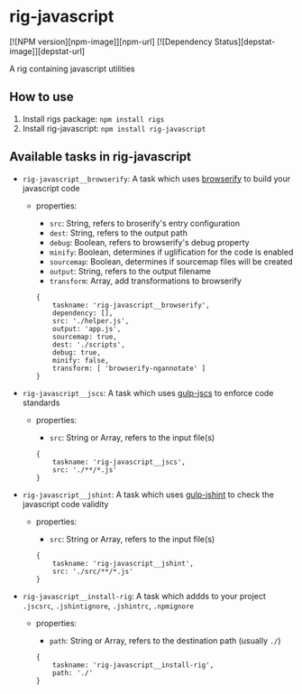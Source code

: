 # rig-javascript
[![NPM version][npm-image]][npm-url] [![Dependency Status][depstat-image]][depstat-url]

A rig containing javascript utilities

## How to use
1. Install rigs package: `npm install rigs`
2. Install rig-javascript: `npm install rig-javascript`

## Available tasks in rig-javascript
- `rig-javascript__browserify`: A task which uses [browserify](https://www.npmjs.com/package/browserify) to build your javascript code
  - properties:
    - `src`: String, refers to broserify's entry configuration
    - `dest`: String, refers to the output path
    - `debug`: Boolean, refers to browserify's debug property
    - `minify`: Boolean, determines if uglification for the code is enabled
    - `sourcemap`: Boolean, determines if sourcemap files will be created
    - `output`: String, refers to the output filename
    - `transform`: Array, add transformations to browserify

    ```
    {
        taskname: 'rig-javascript__browserify',
        dependency: [],
        src: './helper.js',
        output: 'app.js',
        sourcemap: true,
        dest: './scripts',
        debug: true,
        minify: false,
        transform: [ 'browserify-ngannotate' ]
    }
    ```

- `rig-javascript__jscs`: A task which uses [gulp-jscs](https://www.npmjs.com/package/gulp-jscs) to enforce code standards
  - properties:
    - `src`: String or Array, refers to the input file(s)

    ```
    {
        taskname: 'rig-javascript__jscs',
        src: './**/*.js'
    }
    ```

- `rig-javascript__jshint`: A task which uses [gulp-jshint](https://www.npmjs.com/package/gulp-jshint) to check the javascript code validity
  - properties:
    - `src`: String or Array, refers to the input file(s)

    ```
    {
        taskname: 'rig-javascript__jshint',
        src: './src/**/*.js'
    }
    ```

- `rig-javascript__install-rig`: A task which addds to your project `.jscsrc`, `.jshintignore`, `.jshintrc`, `.npmignore`
  - properties:
    - `path`: String or Array, refers to the destination path (usually `./`)

    ```
    {
        taskname: 'rig-javascript__install-rig',
        path: './'
    }
    ```
